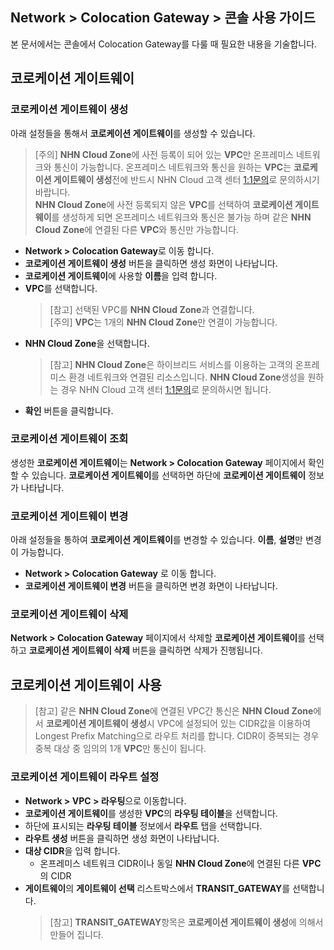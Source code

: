 ## Network > Colocation Gateway > 콘솔 사용 가이드

본 문서에서는 콘솔에서 Colocation Gateway를 다룰 때 필요한 내용을 기술합니다.

## 코로케이션 게이트웨이

### 코로케이션 게이트웨이 생성
아래 설정들을 통해서 **코로케이션 게이트웨이**를 생성할 수 있습니다.
> [주의] **NHN Cloud Zone**에 사전 등록이 되어 있는 **VPC**만 온프레미스 네트워크와 통신이 가능합니다. 온프레미스 네트워크와 통신을 원하는 **VPC**는 **코로케이션 게이트웨이 생성**전에 반드시 NHN Cloud 고객 센터 [1:1문의](https://www.toast.com/kr/support/inquiry)로 문의하시기 바랍니다.<br>
> **NHN Cloud Zone**에 사전 등록되지 않은 **VPC**를 선택하여 **코로케이션 게이트웨이**를 생성하게 되면 온프레미스 네트워크와 통신은 불가능 하며 같은 **NHN Cloud Zone**에 연결된 다른 **VPC**와 통신만 가능합니다.<br>
* **Network > Colocation Gateway**로 이동 합니다.
* **코로케이션 게이트웨이 생성** 버튼을 클릭하면 생성 화면이 나타납니다.
* **코로케이션 게이트웨이**에 사용할 **이름**을 입력 합니다.
* **VPC**를 선택합니다.
  > [참고] 선택된 VPC를 **NHN Cloud Zone**과 연결합니다.<br>
  > [주의] **VPC**는 1개의 **NHN Cloud Zone**만 연결이 가능합니다.
* **NHN Cloud Zone**을 선택합니다.
  > [참고] **NHN Cloud Zone**은 하이브리드 서비스를 이용하는 고객의 온프레미스 환경 네트워크와 연결된 리소스입니다. **NHN Cloud Zone**생성을 원하는 경우 NHN Cloud 고객 센터 [1:1문의](https://www.toast.com/kr/support/inquiry)로 문의하시면 됩니다.
* **확인** 버튼을 클릭합니다.

### 코로케이션 게이트웨이 조회
생성한 **코로케이션 게이트웨이**는 **Network > Colocation Gateway** 페이지에서 확인할 수 있습니다. **코로케이션 게이트웨이**를 선택하면 하단에 **코로케이션 게이트웨이** 정보가 나타납니다.

### 코로케이션 게이트웨이 변경
아래 설정들을 통하여 **코로케이션 게이트웨이**를 변경할 수 있습니다. **이름**, **설명**만 변경이 가능합니다.
* **Network > Colocation Gateway** 로 이동 합니다.
* **코로케이션 게이트웨이 변경** 버튼을 클릭하면 변경 화면이 나타납니다.

### 코로케이션 게이트웨이 삭제
**Network > Colocation Gateway** 페이지에서 삭제할 **코로케이션 게이트웨이**를 선택하고 **코로케이션 게이트웨이 삭제** 버튼을 클릭하면 삭제가 진행됩니다.

## 코로케이션 게이트웨이 사용
> [참고] 같은 **NHN Cloud Zone**에 연결된 VPC간 통신은 **NHN Cloud Zone**에서 **코로케이션 게이트웨이 생성**시 VPC에 설정되어 있는 CIDR값을 이용하여 Longest Prefix Matching으로 라우트 처리를 합니다. CIDR이 중복되는 경우 중복 대상 중 임의의 1개 **VPC**만 통신이 됩니다.
### 코로케이션 게이트웨이 라우트 설정
* **Network > VPC > 라우팅**으로 이동합니다.
* **코로케이션 게이트웨이**를 생성한 **VPC**의 **라우팅 테이블**을 선택합니다.
* 하단에 표시되는 **라우팅 테이블** 정보에서 **라우트** 탭을 선택합니다.
* **라우트 생성** 버튼을 클릭하면 생성 화면이 나타납니다.
* **대상 CIDR**을 입력 합니다.
  * 온프레미스 네트워크 CIDR이나 동일 **NHN Cloud Zone**에 연결된 다른 **VPC**의 CIDR
* **게이트웨이**의 **게이트웨이 선택** 리스트박스에서 **TRANSIT_GATEWAY**를 선택합니다.
  > [참고] **TRANSIT_GATEWAY**항목은 **코로케이션 게이트웨이 생성**에 의해서 만들어 집니다.
